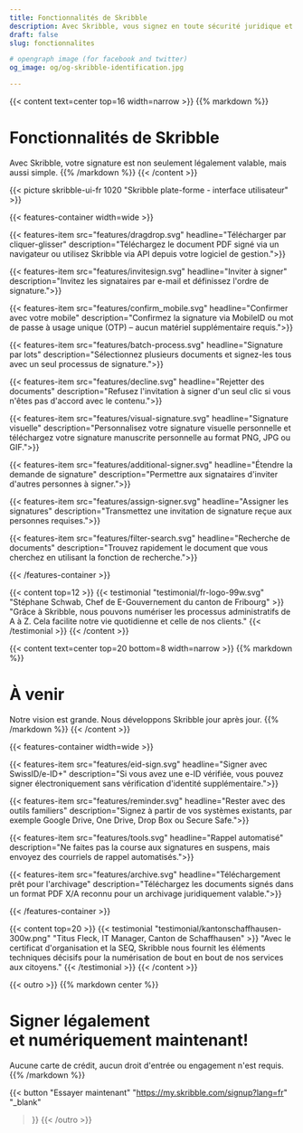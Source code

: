 ```yaml
---
title: Fonctionnalités de Skribble
description: Avec Skribble, vous signez en toute sécurité juridique et en toute simplicité par voie numérique – des contrats de travail aux références en passant par les certificats de salaire.
draft: false
slug: fonctionnalites

# opengraph image (for facebook and twitter)
og_image: og/og-skribble-identification.jpg

---
```


{{< content text=center top=16 width=narrow >}}
{{% markdown %}}
# Fonctionnalités de Skribble
Avec Skribble, votre signature est non seulement
légalement valable, mais aussi simple.
{{% /markdown %}}
{{< /content >}}

{{< picture skribble-ui-fr 1020 "Skribble plate-forme - interface utilisateur" >}}

{{< features-container width=wide >}}

  {{< features-item src="features/dragdrop.svg"
    headline="Télécharger par cliquer-glisser"
    description="Téléchargez le document PDF signé via un navigateur ou utilisez Skribble via API depuis votre logiciel de gestion.">}}

  {{< features-item src="features/invitesign.svg"
    headline="Inviter à signer"
    description="Invitez les signataires par e-mail et définissez l'ordre de signature.">}}

  {{< features-item src="features/confirm_mobile.svg"
    headline="Confirmer avec votre mobile"
    description="Confirmez la signature via MobileID ou mot de passe à usage unique (OTP)  – aucun matériel supplémentaire requis.">}}

  {{< features-item src="features/batch-process.svg"
    headline="Signature par lots"
    description="Sélectionnez plusieurs documents et signez-les tous avec un seul processus de signature.">}}

  {{< features-item src="features/decline.svg"
    headline="Rejetter des documents"
    description="Refusez l'invitation à signer d'un seul clic si vous n'êtes pas d'accord avec le contenu.">}}

  {{< features-item src="features/visual-signature.svg"
    headline="Signature visuelle"
    description="Personnalisez votre signature visuelle personnelle et téléchargez votre signature manuscrite personnelle au format PNG, JPG ou GIF.">}}

  {{< features-item src="features/additional-signer.svg"
    headline="Étendre la demande de signature"
    description="Permettre aux signataires d'inviter d'autres personnes à signer.">}}

  {{< features-item src="features/assign-signer.svg"
    headline="Assigner les signatures"
    description="Transmettez une invitation de signature reçue aux personnes requises.">}}
    
  {{< features-item src="features/filter-search.svg"
    headline="Recherche de documents"
    description="Trouvez rapidement le document que vous cherchez en utilisant la fonction de recherche.">}}

{{< /features-container >}}

[//]: # (--------------------------------------------------------------------------------------------------------------)

{{< content top=12 >}}
{{< testimonial "testimonial/fr-logo-99w.svg" "Stéphane Schwab, Chef de E-Gouvernement du canton de Fribourg" >}}
"Grâce à Skribble, nous pouvons numériser les processus administratifs de A à Z.
Cela facilite notre vie quotidienne et celle de nos clients." {{< /testimonial >}}
{{< /content >}}

[//]: # (--------------------------------------------------------------------------------------------------------------)

{{< content text=center top=20 bottom=8 width=narrow >}}
{{% markdown %}}
# À venir
Notre vision est grande. Nous développons Skribble jour après jour.
{{% /markdown %}}
{{< /content >}}

{{< features-container width=wide >}}

  {{< features-item src="features/eid-sign.svg"
    headline="Signer avec SwissID/e-ID+"
    description="Si vous avez une e-ID vérifiée, vous pouvez signer électroniquement sans vérification d'identité supplémentaire.">}}

  {{< features-item src="features/reminder.svg"
    headline="Rester avec des outils familiers"
    description="Signez à partir de vos systèmes existants, par exemple Google Drive, One Drive, Drop Box ou Secure Safe.">}}

  {{< features-item src="features/tools.svg"
    headline="Rappel automatisé"
    description="Ne faites pas la course aux signatures en suspens, mais envoyez des courriels de rappel automatisés.">}}

  {{< features-item src="features/archive.svg"
    headline="Téléchargement prêt pour l'archivage"
    description="Téléchargez les documents signés dans un format PDF X/A reconnu pour un archivage juridiquement valable.">}}

{{< /features-container >}}

[//]: # (--------------------------------------------------------------------------------------------------------------)

{{< content top=20 >}}
{{< testimonial "testimonial/kantonschaffhausen-300w.png" "Titus Fleck, IT Manager, Canton de Schaffhausen" >}}
"Avec le certificat d'organisation et la SEQ, Skribble nous fournit les éléments techniques décisifs pour la numérisation de bout en bout de nos services aux citoyens."
{{< /testimonial >}}
{{< /content >}}

[//]: # (--------------------------------------------------------------------------------------------------------------)


{{< outro >}}
{{% markdown center %}}
# Signer légalement <br class="hide-for-mobile">et numériquement maintenant!
Aucune carte de crédit, aucun droit d'entrée
ou engagement n'est requis.
{{% /markdown %}}

{{< button
  "Essayer maintenant"
  "https://my.skribble.com/signup?lang=fr"
  "_blank"
>}}
{{< /outro >}}
